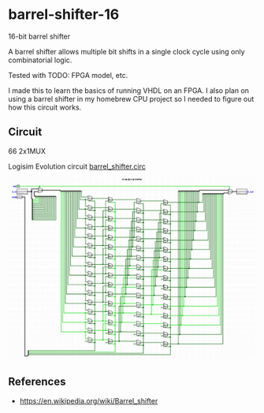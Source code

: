 # barrel-shifter-16

16-bit barrel shifter

A barrel shifter allows multiple bit shifts in a single clock cycle using only combinatorial logic.

Tested with TODO: FPGA model, etc.

I made this to learn the basics of running VHDL on an FPGA.
I also plan on using a barrel shifter in my homebrew CPU project so I needed to figure out how this circuit works.

## Circuit

66 2x1MUX

Logisim Evolution circuit [barrel_shifter.circ](./barrel_shifter.circ)

![./barrel-shifter.png](./barrel-shifter-6.png)

## References

- https://en.wikipedia.org/wiki/Barrel_shifter
